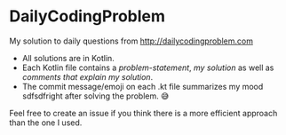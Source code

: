 # DailyCodingProblem
My solution to daily questions from http://dailycodingproblem.com

- All solutions are in Kotlin.
- Each Kotlin file contains a *problem-statement*, *my solution* as well as *comments that explain my solution*.
- The commit message/emoji on each .kt file summarizes my mood sdfsdfright after solving the problem. 😅

Feel free to create an issue if you think there is a more efficient approach than the one I used.
